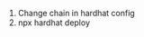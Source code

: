 1) Change chain in hardhat config
2) npx hardhat deploy

<!-- npx hardhat flatten ./contracts/SwapFlashLoan.sol > ./flattened.sol -->